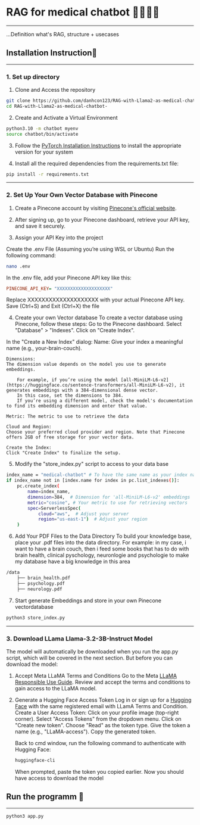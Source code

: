 # RAG for medical chatbot 🧠💬➕🏥

---

...Definition what's RAG, structure + usecases

## Installation Instruction🚀
---

### 1. Set up directory
1. Clone and Access the repository
```bash
git clone https://github.com/danhcon123/RAG-with-Llama2-as-medical-chatbot-.git
cd RAG-with-Llama2-as-medical-chatbot-
```

2. Create and Activate a Virtual Environment
```bash
python3.10 -m chatbot myenv
source chatbot/bin/activate
```
3. Follow the [PyTorch Installation Instructions](https://pytorch.org/get-started/locally/) to install the appropriate version for your system

4. Install all the required dependencies from the requirements.txt file:
```bash
pip install -r requirements.txt
```
---

### 2. Set Up Your Own Vector Database with Pinecone

1. Create a Pinecone account by visiting [Pinecone's official website](https://www.pinecone.io/).

2. After signing up, go to your Pinecone dashboard, retrieve your API key, and save it securely.

3. Assign your API Key into the project

Create the .env File
(Assuming you’re using WSL or Ubuntu) Run the following command:
```bash
nano .env
```
In the .env file, add your Pinecone API key like this:
```ini
PINECONE_API_KEY= "XXXXXXXXXXXXXXXXXXXX"
``` 
Replace XXXXXXXXXXXXXXXXXXXX with your actual Pinecone API key.
Save (Ctrl+S) and Exit (Ctrl+X) the file

4. Create your own Vector database
To create a vector database using Pinecone, follow these steps:
    Go to the Pinecone dashboard.
    Select "Database" > "Indexes".
    Click on "Create Index". 

In the "Create a New Index" dialog:
    Name:
    Give your index a meaningful name (e.g., your-brain-couch).

    Dimensions:
    The dimension value depends on the model you use to generate embeddings.

        For example, if you’re using the model [all-MiniLM-L6-v2](https://huggingface.co/sentence-transformers/all-MiniLM-L6-v2), it generates embeddings with a 384-dimensional dense vector.
        In this case, set the dimensions to 384.
        If you’re using a different model, check the model's documentation to find its embedding dimension and enter that value.

    Metric: The metric to use to retrieve the data

    Cloud and Region:
    Choose your preferred cloud provider and region. Note that Pinecone offers 2GB of free storage for your vector data.

    Create the Index:
    Click "Create Index" to finalize the setup.

5. Modify the "store_index.py" script to access to your data base
```bash
index_name = "medical-chatbot" # To have the same name as your index name
if index_name not in [index.name for index in pc.list_indexes()]:
    pc.create_index(
        name=index_name,
        dimension=384,  # Dimension for 'all-MiniLM-L6-v2' embeddings
        metric="cosine", # Your metric to use for retrieving vectors
        spec=ServerlessSpec(
            cloud="aws",  # Adjust your server
            region="us-east-1")  # Adjust your region
    )
```

6. Add Your PDF Files to the Data Directory
    To build your knowledge base, place your .pdf files into the data directory.
    For example: in my case, i want to have a brain couch, then i feed some books that has to do with brain health, clinical pyschology, neuronlogie and psychologie to make my database have a big knowledge in this area
```bash
/data
    ├── brain_health.pdf
    ├── psychology.pdf
    ├── neurology.pdf
```

7. Start generate Embeddings and store in your own Pinecone vectordatabase
```bash
python3 store_index.py
```
---

### 3. Download LLama Llama-3.2-3B-Instruct Model

The model will automatically be downloaded when you run the app.py script, which will be covered in the next section.
But before you can download the model:

1. Accept Meta LLaMA Terms and Conditions
    Go to the Meta [LLaMA Responsible Use Guide](https://www.llama.com/responsible-use-guide/).
    Review and accept the terms and conditions to gain access to the LLaMA model.

2. Generate a Hugging Face Access Token
    Log in or sign up for a [Hugging Face](https://huggingface.co/) with the same registered email with LLamA Terms and Condition.
    Create a User Access Token:
        Click on your profile image (top-right corner).
        Select "Access Tokens" from the dropdown menu.
        Click on "Create new token".
        Choose "Read" as the token type.
        Give the token a name (e.g., "LLaMA-access").
        Copy the generated token.

    Back to cmd window, run the following command to authenticate with Hugging Face:
    ```bash
    huggingface-cli
    ```
    When prompted, paste the token you copied earlier.
    Now you should have access to download the model


## Run the programm 🚀
---

```bash
python3 app.py
```


